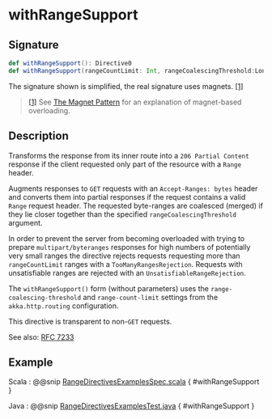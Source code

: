 # withRangeSupport

## Signature

```scala
def withRangeSupport(): Directive0
def withRangeSupport(rangeCountLimit: Int, rangeCoalescingThreshold:Long): Directive0
```

The signature shown is simplified, the real signature uses magnets. <a id="^1" href="#1">[1]</a>

> <a id="1" href="#^1">[1]</a> See [The Magnet Pattern](http://spray.io/blog/2012-12-13-the-magnet-pattern/) for an explanation of magnet-based overloading.

## Description

Transforms the response from its inner route into a `206 Partial Content`
response if the client requested only part of the resource with a `Range` header.

Augments responses to `GET` requests with an `Accept-Ranges: bytes` header and converts them into partial responses
if the request contains a valid `Range` request header. The requested byte-ranges are coalesced (merged) if they
lie closer together than the specified `rangeCoalescingThreshold` argument.

In order to prevent the server from becoming overloaded with trying to prepare `multipart/byteranges` responses for
high numbers of potentially very small ranges the directive rejects requests requesting more than `rangeCountLimit`
ranges with a `TooManyRangesRejection`.
Requests with unsatisfiable ranges are rejected with an `UnsatisfiableRangeRejection`.

The `withRangeSupport()` form (without parameters) uses the `range-coalescing-threshold` and `range-count-limit`
settings from the `akka.http.routing` configuration.

This directive is transparent to non-`GET` requests.

See also: [RFC 7233](https://tools.ietf.org/html/rfc7233)

## Example

Scala
:  @@snip [RangeDirectivesExamplesSpec.scala]($test$/scala/docs/http/scaladsl/server/directives/RangeDirectivesExamplesSpec.scala) { #withRangeSupport }

Java
:  @@snip [RangeDirectivesExamplesTest.java]($test$/java/docs/http/javadsl/server/directives/RangeDirectivesExamplesTest.java) { #withRangeSupport }
